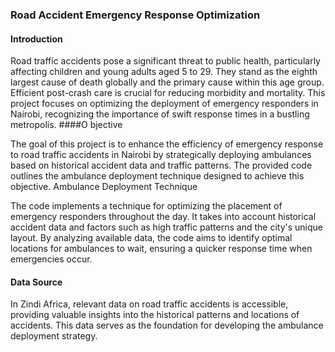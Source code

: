 ### Road Accident Emergency Response Optimization
#### Introduction

Road traffic accidents pose a significant threat to public health, particularly affecting children and young adults aged 5 to 29. They stand as the eighth largest cause of death globally and the primary cause within this age group. Efficient post-crash care is crucial for reducing morbidity and mortality. This project focuses on optimizing the deployment of emergency responders in Nairobi, recognizing the importance of swift response times in a bustling metropolis.
####O bjective

The goal of this project is to enhance the efficiency of emergency response to road traffic accidents in Nairobi by strategically deploying ambulances based on historical accident data and traffic patterns. The provided code outlines the ambulance deployment technique designed to achieve this objective.
Ambulance Deployment Technique

The code implements a technique for optimizing the placement of emergency responders throughout the day. It takes into account historical accident data and factors such as high traffic patterns and the city's unique layout. By analyzing available data, the code aims to identify optimal locations for ambulances to wait, ensuring a quicker response time when emergencies occur.
#### Data Source

In Zindi Africa, relevant data on road traffic accidents is accessible, providing valuable insights into the historical patterns and locations of accidents. This data serves as the foundation for developing the ambulance deployment strategy.
